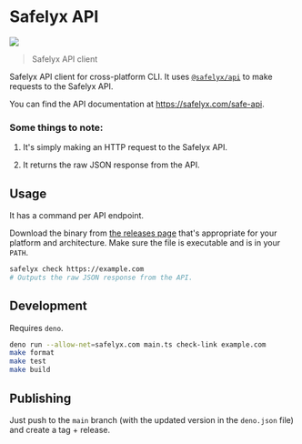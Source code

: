 # Safelyx API

[![](https://github.com/safelyx/safelyx-cli/workflows/Run%20Tests/badge.svg)](https://github.com/safelyx/safelyx-cli/actions?workflow=Run+Tests)

> Safelyx API client

Safelyx API client for cross-platform CLI. It uses [`@safelyx/api`](https://github.com/safelyx/safelyx-js) to make requests to the Safelyx API.

You can find the API documentation at https://safelyx.com/safe-api.

### Some things to note:

1. It's simply making an HTTP request to the Safelyx API.

2. It returns the raw JSON response from the API.

## Usage

It has a command per API endpoint.

Download the binary from [the releases page](https://github.com/safelyx/safelyx-cli/releases) that's appropriate for your platform and architecture. Make sure the file is executable and is in your `PATH`.

```bash
safelyx check https://example.com
# Outputs the raw JSON response from the API.
```

## Development

Requires `deno`.

```bash
deno run --allow-net=safelyx.com main.ts check-link example.com
make format
make test
make build
```

## Publishing

Just push to the `main` branch (with the updated version in the `deno.json` file) and create a tag + release.
